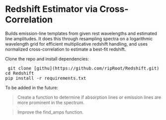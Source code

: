 # Redshift Estimator via Cross-Correlation

Builds emission-line templates from given rest wavelengths and estimated line amplitudes. It does this through resampling spectra on a logarithmic wavelength grid for efficient multiplicative redshift handling, and uses normalized cross-correlation to estimate a best-fit redshift. 

Clone the repo and install dependencies:
<pre> git clone [githu](https://github.com/ripRoot/Redshift.git) 
cd Redshift
pip install -r requirements.txt </pre>

To be added in the future:
>Create a function to determine if absorption lines or emission lines are more prominent in the spectrum.

>Improve the find_amps function.
